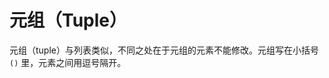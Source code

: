 <!--
 * @Github       : https://github.com/superzhc/BigData-A-Question
 * @Author       : SUPERZHC
 * @CreateDate   : 2021-02-20 17:31:59
 * @LastEditTime : 2021-02-20 17:32:00
 * @Copyright 2021 SUPERZHC
-->
# 元组（Tuple）

元组（tuple）与列表类似，不同之处在于元组的元素不能修改。元组写在小括号 `()` 里，元素之间用逗号隔开。